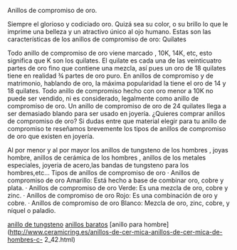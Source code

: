 
Anillos de compromiso de oro.

Siempre el glorioso y codiciado oro. Quizá sea su color, o su brillo lo que le imprime una belleza y un atractivo único al ojo humano. Estas son las características de los anillos de compromiso de oro:
Quilates

Todo anillo de compromiso de oro viene marcado , 10K, 14K, etc, esto significa que K son los quilates. El quilate es cada una de las veinticuatro partes de oro fino que contiene una mezcla, así pues un oro de 18 quilates tiene en realidad ¾ partes de oro puro.
En anillos de compromiso y de matrimonio, hablando de oro, la máxima popularidad la tiene el oro de 14 y 18 quilates. Todo anillo de compromiso hecho con oro menor a 10K no puede ser vendido, ni es considerado, legalmente como anillo de compromiso de oro. Un anillo de compromiso de oro de 24 quilates llega a ser demasiado blando para ser usado en joyería.
¿Quieres comprar anillos de compromiso de oro? Si dudas entre que material elegir para tu anillo de compromiso te reseñamos brevemente los tipos de anillos de compromiso de oro que existen en joyería.

Al por menor y al por mayor los anillos de tungsteno de los hombres   , joyas hombre, anillos  de cerámica de los hombres , anillos de los metales especiales, joyeria de acero,las bandas de tungsteno para los hombres,etc...
Tipos de anillos de compromiso de oro
· Anillos de compromiso de oro Amarillo: Está hecho a base de combinar oro, cobre y plata.
· Anillos de compromiso de oro Verde: Es una mezcla de oro, cobre y zinc.
· Anillos de compromiso de oro Rojo: Es una combinación de oro y cobre.
· Anillos de compromiso de oro Blanco: Mezcla de oro, zinc, cobre, y níquel o paladio.

[anillo de tungsteno](http://www.ceramicring.es/anillo-de-tungsteno-y-cer-mica-c-30.html)
[anillos baratos](http://www.ceramicring.es/anillos-de-cer-mica-anillos-negros-de-cer-mica-c-2_37.html)
[anillo para hombre](http://www.ceramicring.es/anillos-de-cer-mica-anillos-de-cer-mica-de-hombres-c-  2_42.html)

